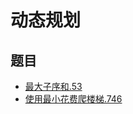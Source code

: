 # 动态规划

## 题目

- [最大子序和.53](/leetcode/dynamicProgramming/001.最大子序和.53.html)
- [使用最小花费爬楼梯.746](/leetcode/dynamicProgramming/002.使用最小花费爬楼梯.746.html)
